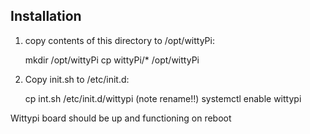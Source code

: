 Installation
------------

1. copy contents of this directory to /opt/wittyPi:

   mkdir /opt/wittyPi
   cp wittyPi/* /opt/wittyPi

2. Copy init.sh to /etc/init.d:

   cp int.sh /etc/init.d/wittypi (note rename!!)
   systemctl enable wittypi

Wittypi board should be up and functioning on reboot

